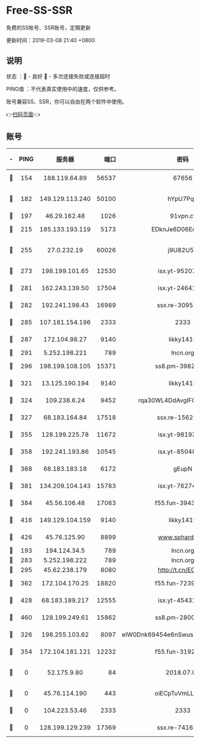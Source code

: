 # Free-SS-SSR

免费的SS账号、SSR账号，定期更新

更新时间：2019-03-08 21:40 +0800

## 说明

状态     ：🙂 - 良好 🙁 - 多次连接失败或连接超时

PING值   ：不代表真实使用中的速度，仅供参考。

账号兼容SS、SSR，你可以自由在两个软件中使用。

👉[扫码页面](https://liesauer.github.io/Free-SS-SSR/)👈

## 账号

|-|PING|服务器|端口|密码|加密方式|区域|
|:----:|:----:|:-----:|-----:|:----:|:----:|:----:|
|🙂|154|188.119.64.89|56537|67656|aes-256-cfb|RU|
|🙂|182|149.129.113.240|50100|hYpU7PqP|chacha20-ietf-poly1305|CN|
|🙂|197|46.29.162.48|1026|91vpn.cf|rc4-md5|RU|
|🙂|215|185.133.193.119|5173|EDknJe6D06EoWDaw|aes-256-cfb|US|
|🙂|255|27.0.232.19|60026|j9U82U53|xchacha20-ietf-poly1305|HK|
|🙂|273|198.199.101.65|12530|isx.yt-95207438|aes-256-cfb|US|
|🙂|281|162.243.139.50|17504|isx.yt-24641776|aes-256-cfb|US|
|🙂|282|192.241.198.43|16989|ssx.re-30951670|aes-256-cfb|US|
|🙂|285|107.181.154.196|2333|2333|aes-256-cfb|US|
|🙂|287|172.104.98.27|9140|likky1415|aes-256-cfb|JP|
|🙂|291|5.252.198.221|789|lncn.org|rc4|JP|
|🙂|296|198.199.108.105|15371|ss8.pm-39823085|aes-256-cfb|US|
|🙂|321|13.125.190.194|9140|likky1415|aes-256-cfb|KR|
|🙂|324|109.238.6.24|9452|rqa30WL4DdAvgIFG6Fs3znzTa|aes-256-cfb|FR|
|🙂|327|68.183.164.84|17518|ssx.re-15625176|aes-256-cfb|US|
|🙂|355|128.199.225.78|11672|isx.yt-98193362|aes-256-cfb|SG|
|🙂|358|192.241.193.86|10545|isx.yt-85048474|aes-256-cfb|US|
|🙂|368|68.183.183.18|6172|gEupN|aes-256-cfb|SG|
|🙂|381|134.209.104.143|15783|isx.yt-76274027|aes-256-cfb|SG|
|🙂|384|45.56.106.48|17063|f55.fun-39436500|aes-256-cfb|US|
|🙂|416|149.129.104.159|9140|likky1415|aes-256-cfb|CN|
|🙂|426|45.76.125.90|8899|www.sphard.com|aes-256-cfb|AU|
|🙂|193|194.124.34.5|789|lncn.org|rc4|JP|
|🙂|283|5.252.198.222|789|lncn.org|rc4|JP|
|🙂|295|45.62.238.179|8080|http://t.cn/EGJIyrl|rc4-md5|CA|
|🙂|362|172.104.170.25|18820|f55.fun-72397693|aes-256-cfb|SG|
|🙂|428|68.183.189.217|12555|isx.yt-45431620|aes-256-cfb|SG|
|🙂|460|128.199.249.61|15862|ss8.pm-28005888|aes-256-cfb|SG|
|🙁|326|198.255.103.62|8097|eIW0Dnk69454e6nSwuspv9DmS201tQ0D|aes-256-cfb|US|
|🙁|354|172.104.181.121|12232|f55.fun-31925719|aes-256-cfb|SG|
|🙁|0|52.175.9.80|84|2018.07.07|chacha20-ietf-poly1305|HK|
|🙁|0|45.76.114.190|443|oiECpTuVmLLxk4Ts|aes-256-cfb|AU|
|🙁|0|104.223.53.46|2333|2333|aes-256-cfb|US|
|🙁|0|128.199.129.239|17369|ssx.re-74162614|aes-256-cfb|SG|
